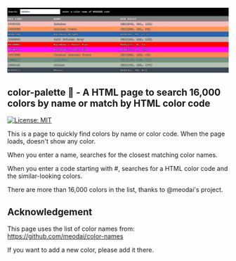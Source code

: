 ![Header](header.png)  
## color-palette 🌈 - A HTML page to search 16,000 colors by name or match by HTML color code
[![License: MIT](https://img.shields.io/badge/License-MIT-blue.svg)](https://opensource.org/licenses/MIT)

This is a page to quickly find colors by name or color code. 
When the page loads, doesn't show any color.

When you enter a name, searches for the closest matching color names.

When you enter a code starting with #, searches for
a HTML color code and the similar-looking colors.

There are more than 16,000 colors in the list, thanks to @meodai's project.

## Acknowledgement
This page uses the list of color names from:
https://github.com/meodai/color-names

If you want to add a new color, please add it there.
